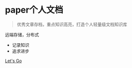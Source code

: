 <!-- _coverpage.md -->

# paper个人文档

> 优秀文章存档，重点知识高亮，打造个人轻量级文档知识库

 远端存储，分布式
- 记录知识
- 追求进步


[Let's Go](/README.md)